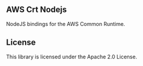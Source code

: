 ## AWS Crt Nodejs

NodeJS bindings for the AWS Common Runtime.

## License

This library is licensed under the Apache 2.0 License. 
